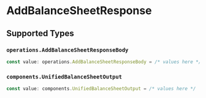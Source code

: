 # AddBalanceSheetResponse


## Supported Types

### `operations.AddBalanceSheetResponseBody`

```typescript
const value: operations.AddBalanceSheetResponseBody = /* values here */
```

### `components.UnifiedBalanceSheetOutput`

```typescript
const value: components.UnifiedBalanceSheetOutput = /* values here */
```

